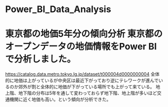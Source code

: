 # Power_BI_Data_Analysis

# 東京都の地価5年分の傾向分析 東京都のオープンデータの地価情報をPower BIで分析しました。
https://catalog.data.metro.tokyo.lg.jp/dataset/t000004d0000000004
全体的に地価は上がっているが中央区は最近下がっており逆にテレワークが進んでいるのか郊外が割と全体的に地価が下がっている場所でも上がって来ている。
地上階、地下階の分布は5年を通して変わっておらず地下階、地上階が多いほど交通機関に近く地価も高い。という傾向が分析できた。
